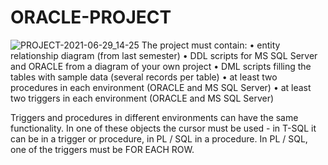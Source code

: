 # ORACLE-PROJECT
![PROJECT-2021-06-29_14-25](https://user-images.githubusercontent.com/68047393/123796900-49636980-d8ee-11eb-94a5-9cfdfe870655.png)
The  project must contain:
• entity relationship diagram (from last semester)
• DDL scripts for MS SQL Server and ORACLE from a diagram of your own project
• DML scripts filling the tables with sample data (several records per table)
• at least two procedures in each environment (ORACLE and MS SQL Server)
• at least two triggers in each environment (ORACLE and MS SQL Server)

Triggers and procedures in different environments can have the same functionality. 
In one of these objects the cursor must be used - in T-SQL it can be in a trigger or procedure, in PL / SQL in a procedure. In PL / SQL, one of the triggers must be FOR EACH ROW.

